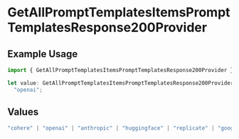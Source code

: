 # GetAllPromptTemplatesItemsPromptTemplatesResponse200Provider

## Example Usage

```typescript
import { GetAllPromptTemplatesItemsPromptTemplatesResponse200Provider } from "@orq-ai/node/models/operations";

let value: GetAllPromptTemplatesItemsPromptTemplatesResponse200Provider =
  "openai";
```

## Values

```typescript
"cohere" | "openai" | "anthropic" | "huggingface" | "replicate" | "google" | "google-ai" | "azure" | "aws" | "anyscale" | "perplexity" | "groq" | "fal" | "leonardoai" | "nvidia" | "jina"
```